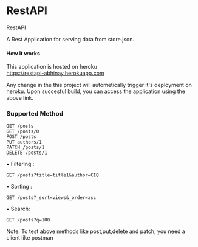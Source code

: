 # RestAPI
RestAPI

A Rest Application for serving data from store.json.

#### How it works
This application is hosted on heroku <br>
https://restapi-abhinay.herokuapp.com

Any change in the this project will autometically trigger it's deployment on heroku.
Upon succesful build, you can access the application using the above link.

### Supported Method

    GET /posts
    GET /posts/0
    POST /posts
    PUT authors/1
    PATCH /posts/1
    DELETE /posts/1
    
• Filtering :

    GET /posts?title=title1&author=CIQ 
    
• Sorting :

    GET /posts?_sort=views&_order=asc
    
• Search:

    GET /posts?q=100

Note: To test above methods like post,put,delete and patch, you need a client like postman
